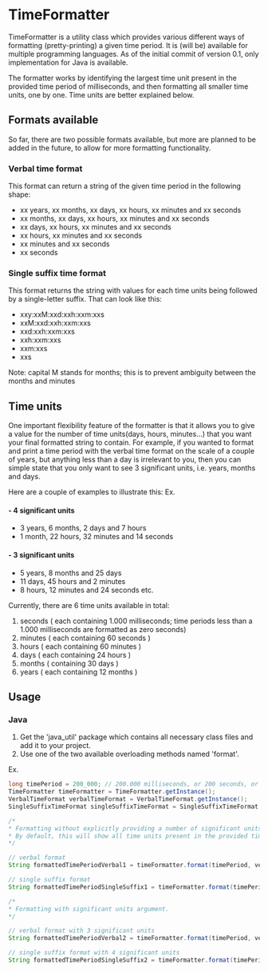# TimeFormatter
TimeFormatter is a utility class which provides various different ways of formatting (pretty-printing) a given time period. It is (will be) available for multiple programming languages.
As of the initial commit of version 0.1, only implementation for Java is available.

The formatter works by identifying the largest time unit present in the provided time period of milliseconds, and then formatting all smaller time units, one by one. Time units are better explained below.

## Formats available
So far, there are two possible formats available, but more are planned to be added in the future, to allow for more formatting functionality.

### Verbal time format
This format can return a string of the given time period in the following shape:

- xx years, xx months, xx days, xx hours, xx minutes and xx seconds
- xx months, xx days, xx hours, xx minutes and xx seconds
- xx days, xx hours, xx minutes and xx seconds
- xx hours, xx minutes and xx seconds
- xx minutes and xx seconds
- xx seconds

### Single suffix time format
This format returns the string with values for each time units being followed by a single-letter suffix.
That can look like this:

- xxy:xxM:xxd:xxh:xxm:xxs
- xxM:xxd:xxh:xxm:xxs
- xxd:xxh:xxm:xxs
- xxh:xxm:xxs
- xxm:xxs
- xxs

Note: capital M stands for months;  this is to prevent ambiguity between the months and minutes

## Time units
One important flexibility feature of the formatter is that it allows you to give a value for the number of time units(days, hours, minutes...) that you want your final formatted string to contain.
For example, if you wanted to format and print a time period with the verbal time format on the scale of a couple of years, but anything less than a day is irrelevant to you, then you can simple state that you only want to see 3 significant units, i.e. years, months and days.

Here are a couple of examples to illustrate this:
Ex.
#### - 4 significant units
- 3 years, 6 months, 2 days and 7 hours
- 1 month, 22 hours, 32 minutes and 14 seconds

#### - 3 significant units
- 5 years, 8 months and 25 days
- 11 days, 45 hours and 2 minutes
- 8 hours, 12 minutes and 24 seconds
etc.

Currently, there are 6 time units available in total:
1) seconds ( each containing 1.000 milliseconds; time periods less than a 1.000 milliseconds are formatted as zero seconds)
2) minutes ( each containing 60 seconds )
3) hours ( each containing 60 minutes )
4) days ( each containing 24 hours )
5) months ( containing 30 days )
6) years ( each containing 12 months )

## Usage
### Java
1. Get the 'java_util' package which contains all necessary class files and add it to your project.
2. Use one of the two available overloading methods named 'format'.

Ex.
```java
long timePeriod = 200_000; // 200.000 milliseconds, or 200 seconds, or three minutes and 20 seconds.
TimeFormatter timeFormatter = TimeFormatter.getInstance();
VerbalTimeFormat verbalTimeFormat = VerbalTimeFormat.getInstance();
SingleSuffixTimeFormat singleSuffixTimeFormat = SingleSuffixTimeFormat.getInstance();

/*
* Formatting without explicitly providing a number of significant units.
* By default, this will show all time units present in the provided time period.
*/

// verbal format
String formattedTimePeriodVerbal1 = timeFormatter.format(timePeriod, verbalTimeFormat);

// single suffix format
String formattedTimePeriodSingleSuffix1 = timeFormatter.format(timePeriod, singleSuffixTimeFormat);

/*
* Formatting with significant units argument.
*/

// verbal format with 3 significant units
String formattedTimePeriodVerbal2 = timeFormatter.format(timePeriod, verbalTimeFormat, 3);

// single suffix format with 4 significant units
String formattedTimePeriodSingleSuffix2 = timeFormatter.format(timePeriod, singleSuffixTimeFormat, 4);
```

